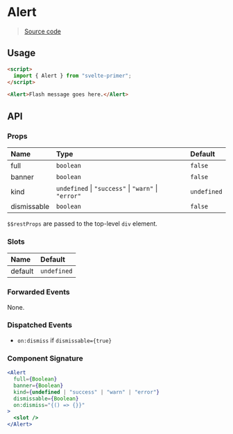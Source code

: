 # Alert

> [Source code](../src/Alert.svelte)

## Usage

```html
<script>
  import { Alert } from "svelte-primer";
</script>

<Alert>Flash message goes here.</Alert>
```

## API

### Props

| Name        | Type                                                            | Default     |
| :---------- | :-------------------------------------------------------------- | :---------- |
| full        | `boolean`                                                       | `false`     |
| banner      | `boolean`                                                       | `false`     |
| kind        | `undefined` &#124; `"success"` &#124; `"warn"` &#124; `"error"` | `undefined` |
| dismissable | `boolean`                                                       | `false`     |

`$$restProps` are passed to the top-level `div` element.

### Slots

| Name    | Default     |
| :------ | :---------- |
| default | `undefined` |

### Forwarded Events

None.

### Dispatched Events

- `on:dismiss` if `dismissable={true}`

### Component Signature

```jsx
<Alert
  full={Boolean}
  banner={Boolean}
  kind={undefined | "success" | "warn" | "error"}
  dismissable={Boolean}
  on:dismiss="{() => {}}"
>
  <slot />
</Alert>
```
